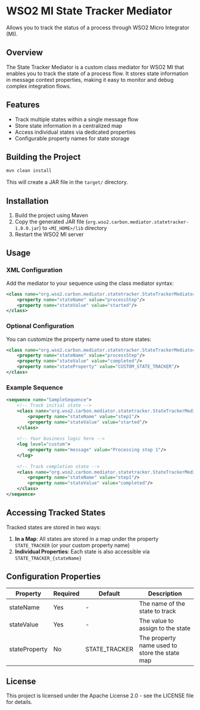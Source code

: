 # WSO2 MI State Tracker Mediator

Allows you to track the status of a process through WSO2 Micro Integrator (MI).

## Overview

The State Tracker Mediator is a custom class mediator for WSO2 MI that enables you to track the state of a process flow. It stores state information in message context properties, making it easy to monitor and debug complex integration flows.

## Features

- Track multiple states within a single message flow
- Store state information in a centralized map
- Access individual states via dedicated properties
- Configurable property names for state storage

## Building the Project

```bash
mvn clean install
```

This will create a JAR file in the `target/` directory.

## Installation

1. Build the project using Maven
2. Copy the generated JAR file (`org.wso2.carbon.mediator.statetracker-1.0.0.jar`) to `<MI_HOME>/lib` directory
3. Restart the WSO2 MI server

## Usage

### XML Configuration

Add the mediator to your sequence using the class mediator syntax:

```xml
<class name="org.wso2.carbon.mediator.statetracker.StateTrackerMediator">
    <property name="stateName" value="processStep"/>
    <property name="stateValue" value="started"/>
</class>
```

### Optional Configuration

You can customize the property name used to store states:

```xml
<class name="org.wso2.carbon.mediator.statetracker.StateTrackerMediator">
    <property name="stateName" value="processStep"/>
    <property name="stateValue" value="completed"/>
    <property name="stateProperty" value="CUSTOM_STATE_TRACKER"/>
</class>
```

### Example Sequence

```xml
<sequence name="SampleSequence">
    <!-- Track initial state -->
    <class name="org.wso2.carbon.mediator.statetracker.StateTrackerMediator">
        <property name="stateName" value="step1"/>
        <property name="stateValue" value="started"/>
    </class>
    
    <!-- Your business logic here -->
    <log level="custom">
        <property name="message" value="Processing step 1"/>
    </log>
    
    <!-- Track completion state -->
    <class name="org.wso2.carbon.mediator.statetracker.StateTrackerMediator">
        <property name="stateName" value="step1"/>
        <property name="stateValue" value="completed"/>
    </class>
</sequence>
```

## Accessing Tracked States

Tracked states are stored in two ways:

1. **In a Map**: All states are stored in a map under the property `STATE_TRACKER` (or your custom property name)
2. **Individual Properties**: Each state is also accessible via `STATE_TRACKER_{stateName}`

## Configuration Properties

| Property | Required | Default | Description |
|----------|----------|---------|-------------|
| stateName | Yes | - | The name of the state to track |
| stateValue | Yes | - | The value to assign to the state |
| stateProperty | No | STATE_TRACKER | The property name used to store the state map |

## License

This project is licensed under the Apache License 2.0 - see the LICENSE file for details.
